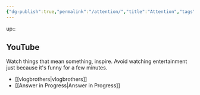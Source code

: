 ```yaml
---
{"dg-publish":true,"permalink":"/attention/","title":"Attention","tags":["consumption"]}
---
```



up::

## YouTube

Watch things that mean something, inspire. Avoid watching entertainment just because it's funny for a few minutes.

- [[vlogbrothers\|vlogbrothers]]
- [[Answer in Progress\|Answer in Progress]]



